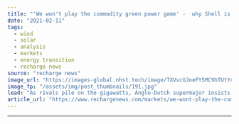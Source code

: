 ```yaml
---
title: "'We won't play the commodity green power game' -  why Shell is going its own way in renewables"
date: "2021-02-11"
tags: 
  - wind
  - solar
  - analysis
  - markets
  - energy transition
  - recharge news
source: "recharge news"
image_url: "https://images-global.nhst.tech/image/TXVvcGJoeFY5MC9hTUtYcGdJSnVLbmV4ckRUWlBZTk9ibUhITXF3TEtWTT0=/nhst/binary/22796dd6ba5dfa8bf5de099d23361d81"
image_fp: "/assets/img/post_thumbnails/191.jpg"
lead: "As rivals pile on the gigawatts, Anglo-Dutch supermajor insists selling, not producing, renewable electricity is key to energy transition success"
article_url: "https://www.rechargenews.com/markets/we-wont-play-the-commodity-green-power-game-why-shell-is-going-its-own-way-in-renewables/2-1-961594"
---
```


---
